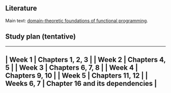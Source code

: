 ## Literature

Main text: [domain-theoretic foundations of functional programming](https://pdfs.semanticscholar.org/82fd/128721017912939cc859623e550d87561f0a.pdf).

## Study plan (tentative)

------------------------------------------------
| Week 1     | Chapters 1, 2, 3                |
| Week 2     | Chapters 4, 5                   |
| Week 3     | Chapters 6, 7, 8                |
| Week 4     | Chapters 9, 10                  |
| Week 5     | Chapters 11, 12                 |
| Weeks 6, 7 | Chapter 16 and its dependencies |
------------------------------------------------

